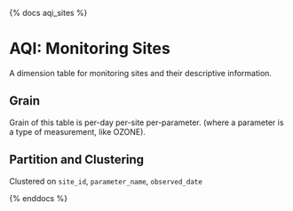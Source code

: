 {% docs aqi_sites %}

# AQI: Monitoring Sites

A dimension table for monitoring sites and their descriptive information.

## Grain
Grain of this table is per-day per-site per-parameter.
(where a parameter is a type of measurement, like OZONE). 

## Partition and Clustering
Clustered on `site_id`, `parameter_name`, `observed_date`

{% enddocs %}